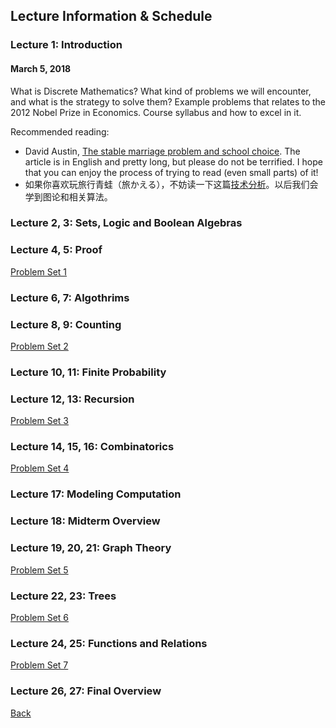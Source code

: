 ## Lecture Information & Schedule

### Lecture 1: Introduction

#### March 5, 2018

What is Discrete Mathematics? What kind of problems we will encounter, and what is the strategy to solve them? Example problems that relates to the 2012 Nobel Prize in Economics. Course syllabus and how to excel in it.

Recommended reading: 
+ David Austin, [The stable marriage problem and school choice](http://www.ams.org/publicoutreach/feature-column/fc-2015-03). The article is in English and pretty long, but please do not be terrified. I hope that you can enjoy the process of trying to read (even small parts) of it!
+ 如果你喜欢玩旅行青蛙（旅かえる），不妨读一下这篇[技术分析](https://www.zhihu.com/question/68733553/answer/305463907)。以后我们会学到图论和相关算法。

### Lecture 2, 3: Sets, Logic and Boolean Algebras

### Lecture 4, 5: Proof

[Problem Set 1]()

### Lecture 6, 7: Algothrims

### Lecture 8, 9: Counting

[Problem Set 2]()

### Lecture 10, 11: Finite Probability

### Lecture 12, 13: Recursion

[Problem Set 3]()

### Lecture 14, 15, 16: Combinatorics

[Problem Set 4]()

### Lecture 17: Modeling Computation

### Lecture 18: Midterm Overview

### Lecture 19, 20, 21: Graph Theory

[Problem Set 5]()

### Lecture 22, 23: Trees

[Problem Set 6]()

### Lecture 24, 25: Functions and Relations

[Problem Set 7]()

### Lecture 26, 27: Final Overview

[Back](/index.md)
